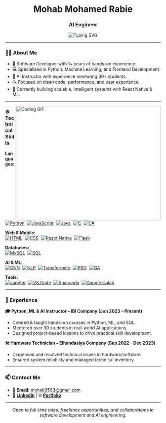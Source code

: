 <h1 align="center"> Mohab Mohamed Rabie </h1>
<h3 align="center">AI Engineer</h3>

<p align="center">
  <img src="https://readme-typing-svg.herokuapp.com?font=Fira+Code&size=22&pause=1000&color=1D976C&center=true&vCenter=true&width=700&lines=AI+Engineer+%7C+React+Native+Frontend+Developer;Scalable+Apps+%7C+Clean+Code+%7C+Smart+UX" alt="Typing SVG" />
</p>

---

### 👨‍💻 About Me

- 🧠 Software Developer with 1+ years of hands-on experience.
- 💻 Specialized in Python, Machine Learning, and Frontend Development.
- 📘 AI Instructor with experience mentoring 30+ students.
- 🔍 Focused on clean code, performance, and user experience.
- 🚧 Currently building scalable, intelligent systems with React Native & ML.
---
<img width="470" height="370" align="right" src="https://media.giphy.com/media/qgQUggAC3Pfv687qPC/giphy.gif" alt="Coding GIF">

### ⚙️ Technical Skills

**Languages:**  
[![Python](https://img.shields.io/badge/-Python-05122A?style=flat&logo=python)](https://www.python.org/doc/)&nbsp;
[![JavaScript](https://img.shields.io/badge/-JavaScript-05122A?style=flat&logo=javascript)](https://developer.mozilla.org/en-US/docs/Web/JavaScript)&nbsp;
[![Java](https://img.shields.io/badge/-Java-05122A?style=flat&logo=java)](https://docs.oracle.com/en/java/)&nbsp;
[![C](https://img.shields.io/badge/-C-05122A?style=flat&logo=c)](https://en.cppreference.com/w/c)&nbsp;
[![C#](https://img.shields.io/badge/-C%23-05122A?style=flat&logo=c-sharp)](https://learn.microsoft.com/en-us/dotnet/csharp/)&nbsp;

**Web & Mobile:**  
[![HTML](https://img.shields.io/badge/-HTML-05122A?style=flat&logo=html5)](https://developer.mozilla.org/en-US/docs/Web/HTML)&nbsp;
[![CSS](https://img.shields.io/badge/-CSS-05122A?style=flat&logo=css3)](https://developer.mozilla.org/en-US/docs/Web/CSS)&nbsp;
[![React Native](https://img.shields.io/badge/-React%20Native-05122A?style=flat&logo=react)](https://reactnative.dev/docs/getting-started)&nbsp;
[![Flask](https://img.shields.io/badge/-Flask-05122A?style=flat&logo=flask)](https://flask.palletsprojects.com/)&nbsp;

**Databases:**  
[![MySQL](https://img.shields.io/badge/-MySQL-05122A?style=flat&logo=mysql)](https://dev.mysql.com/doc/)&nbsp;
[![SQL](https://img.shields.io/badge/-SQL-05122A?style=flat&logo=sqlite)](https://www.w3schools.com/sql/)&nbsp;

**AI & ML:**  
[![CNN](https://img.shields.io/badge/-CNN-05122A?style=flat&logo=tensorflow)](https://www.tensorflow.org/tutorials/images/cnn)&nbsp;
[![NLP](https://img.shields.io/badge/-NLP-05122A?style=flat&logo=spacy)](https://spacy.io/)&nbsp;
[![Transformers](https://img.shields.io/badge/-Transformers-05122A?style=flat&logo=huggingface)](https://huggingface.co/docs/transformers/index)&nbsp;
[![PSO](https://img.shields.io/badge/-PSO-05122A?style=flat&logo=codeforces)](https://en.wikipedia.org/wiki/Particle_swarm_optimization)&nbsp;
[![GA](https://img.shields.io/badge/-Genetic%20Algorithms-05122A?style=flat&logo=apache)](https://en.wikipedia.org/wiki/Genetic_algorithm)&nbsp;

**Tools:**  
[![Jupyter](https://img.shields.io/badge/-Jupyter-05122A?style=flat&logo=jupyter)](https://jupyter.org/documentation)&nbsp;
[![VS Code](https://img.shields.io/badge/-VS%20Code-05122A?style=flat&logo=visual-studio-code)](https://code.visualstudio.com/docs)&nbsp;
[![Anaconda](https://img.shields.io/badge/-Anaconda-05122A?style=flat&logo=anaconda)](https://docs.anaconda.com/)&nbsp;
[![Google Colab](https://img.shields.io/badge/-Colab-05122A?style=flat&logo=googlecolab)](https://colab.research.google.com/notebooks/intro.ipynb)&nbsp;

---



### 💼 Experience

**🎓 Python, ML & AI Instructor – IBI Company (Jun 2023 – Present)**  
- Created & taught hands-on courses in Python, ML, and SQL.  
- Mentored over 30 students in real-world AI applications.  
- Designed project-based lessons to drive practical skill development.

**🛠 Hardware Technician – Elhandasiya Company (Sep 2022 – Dec 2023)**  
- Diagnosed and resolved technical issues in hardware/software.  
- Ensured system reliability and managed technical inventory.

---

### 📫 Contact Me

- 📧 **Email:** mohab3563@gmail.com  
- 💼 **[LinkedIn](#)** | 🌐 **[Portfolio](#)**

---

<p align="center"><em>Open to full-time roles, freelance opportunities, and collaborations in software development and AI engineering.</em></p>
